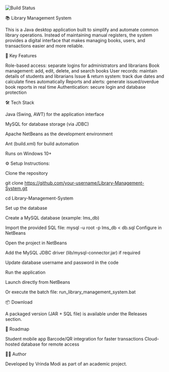 ![Build Status](https://github.com/your-username/Library-Management-System/actions/workflows/ant.yml/badge.svg)

📚 Library Management System

This is a Java desktop application built to simplify and automate common library operations. Instead of maintaining manual registers, the system provides a digital interface that makes managing books, users, and transactions easier and more reliable.

🚀 Key Features

Role-based access: separate logins for administrators and librarians
Book management: add, edit, delete, and search books
User records: maintain details of students and librarians
Issue & return system: track due dates and calculate fines automatically
Reports and alerts: generate issued/overdue book reports in real time
Authentication: secure login and database protection

🛠️ Tech Stack

Java (Swing, AWT) for the application interface

MySQL for database storage (via JDBC)

Apache NetBeans as the development environment

Ant (build.xml) for build automation

Runs on Windows 10+

⚙️ Setup Instructions:

Clone the repository

git clone https://github.com/your-username/Library-Management-System.git

cd Library-Management-System

Set up the database

Create a MySQL database (example: lms_db)

Import the provided SQL file:
mysql -u root -p lms_db < db.sql
Configure in NetBeans

Open the project in NetBeans

Add the MySQL JDBC driver (lib/mysql-connector.jar) if required

Update database username and password in the code

Run the application

Launch directly from NetBeans

Or execute the batch file:
run_library_management_system.bat

📦 Download

A packaged version (JAR + SQL file) is available under the Releases section.

🔮 Roadmap

Student mobile app
Barcode/QR integration for faster transactions
Cloud-hosted database for remote access

👨‍💻 Author

Developed by Vrinda Modi as part of an academic project.
